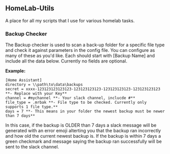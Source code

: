 ## HomeLab-Utils
A place for all my scripts that I use for various homelab tasks.

### Backup Checker
The Backup checker is used to scan a back-up folder for a specific file type and check it against parameters in the config file. You can configure as many of these as you'd like. Each should start with [Backup Name] and include all the data below. Currently no fields are optional.

**Example:**
```
[Home Assistant]
directory = \\path\to\data\backups
secret = xxxx-123123123123123-123123123123-123123123123-123123123123  **- Replace with your Key**
channel = #mychannel **- Your slack channel, inclucde #**
file_type = .mrbak **- File type to be checked. Currently only supports 1 file type.**
days = 7 **- This means in your folder the newest backup must be newer than 7 days**
```

In this case, if the backup is OLDER than 7 days a slack message will be generated with an error emoji alterting you that the backup ran incorrectly and how old the current newest backup is. If the backup is within 7 days a green checkmark and message saying the backup ran successfully will be sent to the slack channel. 

